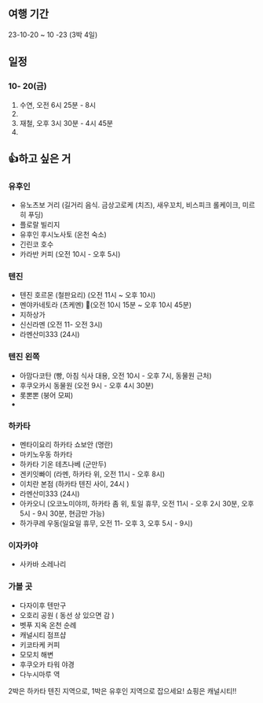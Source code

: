 
## 여행 기간
23-10-20 ~ 10 -23 (3박 4일)

## 일정
### 10- 20(금)
1. 수연, 오전 6시 25분 - 8시
2.  
3. 재철, 오후 3시 30분 - 4시 45분
4.  
 
## 👍하고 싶은 거
### 유후인
* 유노츠보 거리 (길거리 음식. 금상고로케 (치즈), 새우꼬치, 비스피크 롤케이크, 미르히 푸딩)
* 플로랄 빌리지
* 유후인 후시노사토 (온천 숙소)
* 긴린코 호수
* 카라반 커피 (오전 10시 - 오후 5시)
### 텐진
* 텐진 호르몬 (철판요리) (오전 11시 ~ 오후 10시)
* 멘야카네토라 (츠케멘) 🌟(오전 10시 15분 ~ 오후 10시 45분)
* 지하상가 
* 신신라멘 (오전 11- 오전 3시)
* 라멘산미333 (24시)

### 텐진 왼쪽 
* 아맘다코탄 (빵, 아침 식사 대용, 오전 10시 - 오후 7시, 동물원 근처)
* 후쿠오카시 동물원 (오전 9시 - 오후 4시 30분)
*  롯뽄뽄 (붕어 모찌)
* 


### 하카타
* 멘타이요리 하카타 쇼보안 (명란)
* 마키노우동 하카타
* 하카타 기온 테츠나베 (군만두)
* 겐키잇빠이 (라멘, 하카타 위, 오전 11시 - 오후 8시)
* 이치란 본점 (하카타 텐진 사이, 24시 )
* 라멘산미333 (24시)
* 아카오니 (오코노미야끼, 하카타 좀 위, 토일 휴무, 오전 11시 - 오후 2시 30분, 오후 5시 - 9시 30분, 현금만 가능)
* 하가쿠레 우동(일요일 휴무, 오전 11- 오후 3, 오후 5시 - 9시)

### 이자카야
* 사카바 소레나리
### 가볼 곳
* 다자이후 텐만구
* 오호리 공원 ( 동선 상 있으면 감 )
*  벳푸 지옥 온천 순례
*  캐널시티 점프샵
* 키코타케 커피
* 모모치 해변
* 후쿠오카 타워 야경
* 다누시마루 역


2박은 하카타 텐진 지역으로,
1박은 유후인 지역으로 잡으세요!
쇼핑은 캐널시티!!
